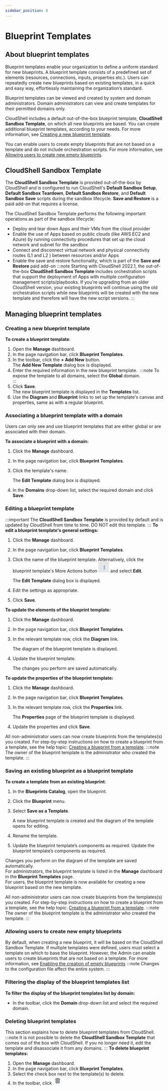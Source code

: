 ```yaml
---
sidebar_position: 8
---
```


# Blueprint Templates

## About blueprint templates

Blueprint templates enable your organization to define a uniform standard for new blueprints. A blueprint template consists of a predefined set of elements (resources, connections, inputs, properties etc.). Users can repeatedly create new blueprints based on existing templates, in a quick and easy way, effortlessly maintaining the organization’s standard.

Blueprint templates can be viewed and created by system and domain administrators. Domain administrators can view and create templates for their permitted domains only.

CloudShell includes a default out-of-the-box blueprint template, **CloudShell Sandbox Template**, on which all new blueprints are based. You can create additional blueprint templates, according to your needs. For more information, see [Creating a new blueprint template](../../admin/cloudshell-manage-dashboard/blueprint-templates.md#creating-a-new-blueprint-template).

You can enable users to create empty blueprints that are not based on a template and do not include orchestration scripts. For more information, see [Allowing users to create new empty blueprints](../../admin/cloudshell-manage-dashboard/blueprint-templates.md#allowing-users-to-create-new-empty-blueprints).

## CloudShell Sandbox Template

The **CloudShell Sandbox Template** is provided out-of-the-box by CloudShell and is configured to run CloudShell's **Default Sandbox Setup**, **Default Sandbox Teardown**, **Default Sandbox Restore**, and **Default Sandbox Save** scripts during the sandbox lifecycle. **Save and Restore** is a paid add-on that requires a license.

The CloudShell Sandbox Template performs the following important operations as part of the sandbox lifecycle:

- Deploy and tear down Apps and their VMs from the cloud provider
- Enable the use of Apps based on public clouds (like AWS EC2 and Azure) by running connectivity procedures that set up the cloud network and subnet for the sandbox
- Connect and disconnect virtual network and physical connectivity routes (L1 and L2 ) between resources and/or Apps
- Enable the save and restore functionality, which is part of the **Save and Restore** paid add-on
:::note
Starting with CloudShell 2022.1, the out-of-the-box **CloudShell Sandbox Template** includes orchestration scripts that support the deployment of Apps with multiple configuration management scripts/playbooks. If you're upgrading from an older CloudShell version, your existing blueprints will continue using the old orchestration scripts while new blueprints will be created with the new template and therefore will have the new script versions.
:::
## Managing blueprint templates

### Creating a new blueprint template

**To create a blueprint template**:

1. Open the **Manage** dashboard.
2. In the page navigation bar, click **Blueprint Templates**.
3. In the toolbar, click the **\+ Add New** button.   
    The **Add New Template** dialog box is displayed.
4. Enter the required information in the new blueprint template. 
    :::note
    To expose the template to all domains, select the **Global** domain.  
    :::
5. Click **Save**.   
    The new blueprint template is displayed in the **Templates** list.
6. Use the **Diagram** and **Blueprint** links to set up the template's canvas and properties, same as with a regular blueprint.

### Associating a blueprint template with a domain

Users can only see and use blueprint templates that are either global or are associated with their domain.

**To associate a blueprint with a domain:**

1. Click the **Manage** dashboard.
2. In the page navigation bar, click **Blueprint Templates**.
3. Click the template's name.
    
    The **Edit Template** dialog box is displayed.
    
4. In the **Domains** drop-down list, select the required domain and click **Save**.

### Editing a blueprint template
:::important
The **CloudShell Sandbox Template** is provided by default and is updated by CloudShell from time to time. DO NOT edit this template.
:::
**To edit a blueprint template's general settings:**

1. Click the **Manage** dashboard.
2. In the page navigation bar, click **Blueprint Templates**.
3. Click the name of the blueprint template. Alternatively, click the blueprint template's More Actions button ![](/Images/CloudShell-Portal/Manage/ExecutionServersServersMenuButton.png) and select **Edit**.
    
    The **Edit Template** dialog box is displayed.
    
4. Edit the settings as appropriate.
5. Click **Save**.

**To update the elements of the blueprint template:**

1. Click the **Manage** dashboard.
2. In the page navigation bar, click **Blueprint Templates**.
3. In the relevant template row, click the **Diagram** link.
    
    The diagram of the blueprint template is displayed.
    
4. Update the blueprint template.
    
    The changes you perform are saved automatically.
    

**To update the properties of the blueprint template:**

1. Click the **Manage** dashboard.
2. In the page navigation bar, click **Blueprint Templates**.
3. In the relevant template row, click the **Properties** link.
    
    The **Properties** page of the blueprint template is displayed.
    
4. Update the properties and click **Save**.

All non-administrator users can now create blueprints from the templates(s) you created. For step-by-step instructions on how to create a blueprint from a template, see the help topic: [Creating a blueprint from a template](../../portal/blueprints/creating-blueprints/create-blueprint.md#creating-a-blueprint-from-a-template).
:::note
The owner of the blueprint template is the administrator who created the template.
:::
### Saving an existing blueprint as a blueprint template

**To create a template from an existing blueprint**:

1. In the **Blueprints Catalog**, open the blueprint.
2. Click the **Blueprint** menu.
3. Select **Save as a Template**. 
    
    A new blueprint template is created and the diagram of the template opens for editing.  
    
4. Rename the template.
5. Update the blueprint template’s components as required. Update the blueprint template’s components as required.

Changes you perform on the diagram of the template are saved automatically.   
For administrators, the blueprint template is listed in the **Manage** dashboard in the **Blueprint Templates** page.   
For users, the blueprint template is now available for creating a new blueprint based on the new template.

All non-administrator users can now create blueprints from the templates(s) you created. For step-by-step instructions on how to create a blueprint from a template, see the help topic: [Creating a blueprint from a template](../../portal/blueprints/creating-blueprints/create-blueprint.md#creating-a-blueprint-from-a-template).
:::note
The owner of the blueprint template is the administrator who created the template.
:::
### Allowing users to create new empty blueprints

By default, when creating a new blueprint, it will be based on the CloudShell Sandbox Template. If multiple templates were defined, users must select a template on which to base the blueprint. However, the Admin can enable users to create blueprints that are not based on a template. For more information, see [Enabling the creation of empty blueprints](../../admin/setting-up-cloudshell/cloudshell-configuration-options/advanced-cloudshell-customizations.md#enabling-the-creation-of-empty-blueprints)
:::note
Changes to the configuration file affect the entire system.
:::
### Filtering the display of the blueprint templates list

**To filter the display of the blueprint templates list by domain:**

- In the toolbar, click the **Domain** drop-down list and select the required domain.

### Deleting blueprint templates

This section explains how to delete blueprint templates from CloudShell.
:::note
It is not possible to delete the **CloudShell Sandbox Template** that comes out of the box with CloudShell. If you no longer need it, edit the template and disassociate it from any domains.
:::
**To delete blueprint templates:**

1. Open the **Manage** dashboard.
2. In the page navigation bar, click **Blueprint Templates**.
3. Select the check box next to the template(s) to delete.
4. In the toolbar, click ![](/Images/CloudShell-Portal/Manage/Management_3.png)
